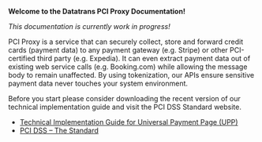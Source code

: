 **Welcome to the Datatrans PCI Proxy Documentation!**

_This documentation is currently work in progress!_

PCI Proxy is a service that can securely collect, store and forward credit cards (payment data) to any payment gateway (e.g. Stripe) or other PCI-certified third party (e.g. Expedia). It can even extract payment data out of existing web service calls (e.g. Booking.com) while allowing the message body to remain unaffected. By using tokenization, our APIs ensure sensitive payment data never touches your system environment.

Before you start please consider downloading the recent version of our technical implementation guide and visit the PCI DSS Standard website.

* [Technical Implementation Guide for Universal Payment Page (UPP)](https://pilot.datatrans.biz/showcase/doc/Technical_Implementation_Guide.pdf)
* [PCI DSS – The Standard](https://www.pcisecuritystandards.org/security_standards/documents.php)

<!--

For full documentation visit [mkdocs.org](http://mkdocs.org).

## Commands

* `mkdocs new [dir-name]` - Create a new project.
* `mkdocs serve` - Start the live-reloading docs server.
* `mkdocs build` - Build the documentation site.
* `mkdocs help` - Print this help message.

## Project layout

    mkdocs.yml    # The configuration file.
    docs/
        index.md  # The documentation homepage.
        ...       # Other markdown pages, images and other files.

-->
